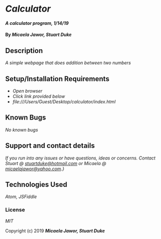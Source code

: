# _Calculator_

#### _A calculator program, 1/14/19_

#### By _**Micaela Jawor, Stuart Duke**_

## Description

_A simple webpage that does addition between two numbers_

## Setup/Installation Requirements

* _Open browser_
* _Click link provided below_
* _file:///Users/Guest/Desktop/calculator/index.html_


## Known Bugs

_No known bugs_

## Support and contact details

_If you run into any issues or have questions, ideas or concerns.  Contact Stuart @ stuartduke@hotmail.com or Micaela @ micaelajawor@yahoo.com.}_

## Technologies Used

_Atom, JSFiddle_

### License

*MIT*

Copyright (c) 2019 **_Micaela Jawor, Stuart Duke_**
